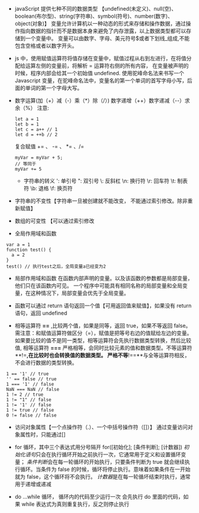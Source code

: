 - javaScript 提供七种不同的数据类型
  【undefined(未定义)、null(空)、boolean(布尔型)、string(字符串)、symbol(符号)、number(数字)、object(对象)】
  变量允许计算机以一种动态的形式来存储和操作数据，通过操作指向数据的指针而不是数据本身来避免了内存泄露，以上数据类型都可以存储到一个变量中。
  变量可以由数字、字母、美元符号\$或者下划线\_组成,不能包含空格或者以数字开头。
- js 中，使用赋值运算符将值存储在变量中，赋值过程从右到左进行，在将值分配给运算左侧的变量前，将解析 = 运算符右侧的所有内容，
  在变量被声明的时候，程序内部会给其一个初始值 undefined.
  使用驼峰命名法来书写一个 Javascript 变量，在驼峰命名法中，变量名的第一个单词的首写字母小写，后面的单词的第一个字母大写。
- 数字运算(加（+）减（-）乘（\*）除（/）)
  数字递增（++）数字递减（--）求余（%）
  注意:

  ```
  let a = 1
  let b = 1
  let c = a++ // 1
  let d = ++b // 2
  ```

  复合赋值 += 、 -= 、 \*= 、/=

  ```
  myVar = myVar + 5;
  // 等同于
  myVar += 5
  ```

  - 字符串的转义
    \': 单引号
    \": 双引号
    \\: 反斜杠
    \n: 换行符
    \r: 回车符
    \t: 制表符
    \b: 退格
    \f: 换页符

- 字符串的不变性【字符串一旦被创建就不能改变， 不能通过索引修改。除非重新赋值】
- 数组的可变性 【可以通过索引修改
- 全局作用域和函数

```
var a = 1
function test() {
  a = 2
}
test() // 执行test之后，全局变量a已经变为2
```

- 局部作用域和函数
  在函数内部声明的变量。以及该函数的参数都是局部变量，他们只在该函数内可见。
  一个程序中可能具有相同名称的局部变量和全局变量，在这种情况下，局部变量会优先于全局变量。

- 函数可以通过 return 语句返回一个值【可用返回值来赋值】，如果没有 return 语句，返回 undefined
- 相等运算符 **==** ,比较两个值，如果是同等，返回 true，如果不等返回 false。需注意：和赋值运算符做区分（=），赋值是把等号右边的值赋给左边的变量。如果要比较的值不是同一类型，相等运算符会先执行数据类型转换，然后比较值, 相等运算符 **===** 严格相等，会同时比较元素的值和数据类型。不等运算符**!=**,在比较时也会转换值的数据类型。
  严格不等**!==**与全等运算符相反，不会进行数据的类型转换。

```
1 == '1' // true
'' == false // true
1 === '1' // false
NaN === NaN // false
1 != 2 // true
1 != "1" // false
1 != '1' // false
1 != true // false
0 != false // false
```

- 访问对象属性【一个点操作符（.）、一个中括号操作符（[]）】
  通过变量访问对象属性时，只能通过[]

- for 循环，其中三个表达式用分号隔开
  for([初始化]; [条件判断]; [计数器])
  *初始化语句*只会在执行循环开始之前执行一次，它通常用于定义和设置循环变量；
  *条件判断*会在每一轮循环的开始执行，只要条件判断为 true 就会继续执行循环。当条件为 false 的时候，循环将停止执行。意味着如果条件在一开始就为 false，这个循环将不会执行。
  *计数器*是在每一轮循坏结束时执行，通常用于递增或递减
- do ...while 循环， 循环内的代码至少运行一次
  会先执行 do 里面的代码，如果 while 表达式为真则重复执行，反之则停止执行
